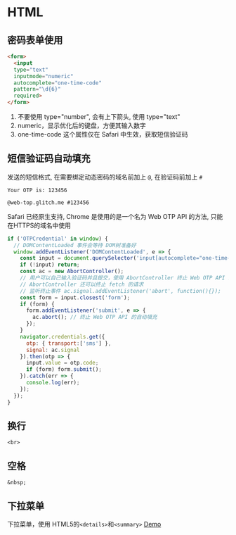 # HTML

## 密码表单使用

```html
<form>
  <input
  type="text"
  inputmode="numeric"
  autocomplete="one-time-code"
  pattern="\d{6}"
  required>
</form>
```

1. 不要使用 type="number", 会有上下箭头, 使用 type="text"
2. numeric，显示优化后的键盘，方便其输入数字
3. one-time-code 这个属性仅在 Safari 中生效，获取短信验证码

## 短信验证码自动填充

发送的短信格式, 在需要绑定动态密码的域名前加上 `@`, 在验证码前加上 `#`

```
Your OTP is: 123456

@web-top.glitch.me #123456
```
Safari 已经原生支持, Chrome 是使用的是一个名为 Web OTP API 的方法, 只能在HTTPS的域名中使用

```js
if ('OTPCredential' in window) {
  // DOMContentLoaded 事件会等待 DOM树准备好
  window.addEventListener('DOMContentLoaded', e => {
    const input = document.querySelector('input[autocomplete="one-time-code"]');
    if (!input) return;
    const ac = new AbortController();
    // 用户可以自己输入验证码并且提交，使用 AbortController 终止 Web OTP API 的自动填充
    // AbortController 还可以终止 fetch 的请求
    // 监听终止事件 ac.signal.addEventListener('abort', function(){});
    const form = input.closest('form');
    if (form) {
      form.addEventListener('submit', e => {
        ac.abort(); // 终止 Web OTP API 的自动填充
      });
    }
    navigator.credentials.get({
      otp: { transport:['sms'] },
      signal: ac.signal
    }).then(otp => {
      input.value = otp.code;
      if (form) form.submit();
    }).catch(err => {
      console.log(err);
    });
  });
}
```

## 换行

`<br>`

## 空格

`&nbsp;`

## 下拉菜单

下拉菜单，使用 HTML5的`<details>`和`<summary>` [Demo](https://codepen.io/airen/pen/MxLaVd)